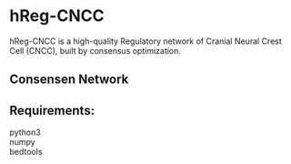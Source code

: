 # hReg-CNCC
hReg-CNCC is a high-quality Regulatory network of Cranial Neural Crest Cell (CNCC), built by consensus optimization.<br>

## Consensen Network

## Requirements:
python3 <br>
numpy <br>
bedtools <br>
